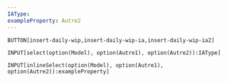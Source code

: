 ```yaml
---
IAType: 
exampleProperty: Autre2
---
```


`BUTTON[insert-daily-wip,insert-daily-wip-ia,insert-daily-wip-ia2]`


```meta-bind
INPUT[select(option(Model), option(Autre1), option(Autre2)):IAType]
```
`INPUT[inlineSelect(option(Model), option(Autre1), option(Autre2)):exampleProperty]`
